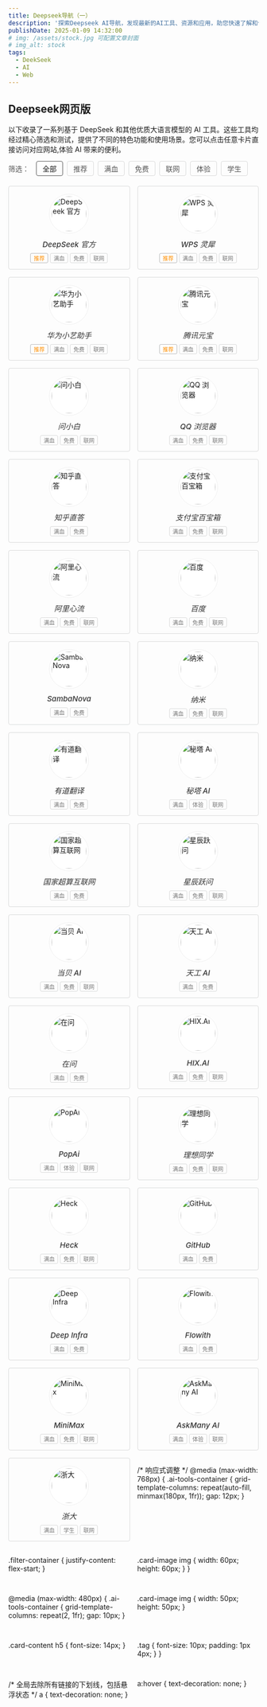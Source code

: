 ```yaml
---
title: Deepseek导航（一）
description: '探索Deepseek AI导航，发现最新的AI工具、资源和应用，助您快速了解和使用人工智能技术。'
publishDate: 2025-01-09 14:32:00
# img: /assets/stock.jpg 可配置文章封面
# img_alt: stock
tags:
  - DeekSeek
  - AI
  - Web
---
```

## Deepseek网页版

以下收录了一系列基于 DeepSeek 和其他优质大语言模型的 AI 工具。这些工具均经过精心筛选和测试，提供了不同的特色功能和使用场景。您可以点击任意卡片直接访问对应网站,体验 AI 带来的便利。

<div class="filter-container">
  <div class="filter-title">筛选：</div>
  <button class="filter-btn active" data-filter="all">全部</button>
  <button class="filter-btn" data-filter="recommend">推荐</button>
  <button class="filter-btn" data-filter="full">满血</button>
  <button class="filter-btn" data-filter="free">免费</button>
  <button class="filter-btn" data-filter="online">联网</button>
  <button class="filter-btn" data-filter="trial">体验</button>
  <button class="filter-btn" data-filter="student">学生</button>
</div>

<div class="ai-tools-container">

<div class="ai-card recommended" data-tags="recommend full free online">
  <a href="https://chat.deepseek.com/" target="_blank" class="card-link">
    <div class="card-image">
      <img src="https://deepseek404.com/wp-content/uploads/2025/03/deepseek-1.png" alt="DeepSeek 官方">
    </div>
    <div class="card-content">
      <h5>DeepSeek 官方</h5>
      <div class="tags">
        <span class="tag recommend">推荐</span>
        <span class="tag">满血</span>
        <span class="tag">免费</span>
        <span class="tag">联网</span>
      </div>
    </div>
  </a>
</div>

<div class="ai-card recommended" data-tags="recommend full free online">
  <a href="https://lingxi.wps.cn/" target="_blank" class="card-link">
    <div class="card-image">
      <img src="https://deepseek404.com/wp-content/uploads/2025/03/wps.png" alt="WPS 灵犀">
    </div>
    <div class="card-content">
      <h5>WPS 灵犀</h5>
      <div class="tags">
        <span class="tag recommend">推荐</span>
        <span class="tag">满血</span>
        <span class="tag">免费</span>
        <span class="tag">联网</span>
      </div>
    </div>
  </a>
</div>

<div class="ai-card recommended" data-tags="recommend full free online">
  <a href="https://xiaoyi.huawei.com/chat" target="_blank" class="card-link">
    <div class="card-image">
      <img src="https://deepseek404.com/wp-content/uploads/2025/03/huawei.png" alt="华为小艺助手">
    </div>
    <div class="card-content">
      <h5>华为小艺助手</h5>
      <div class="tags">
        <span class="tag recommend">推荐</span>
        <span class="tag">满血</span>
        <span class="tag">免费</span>
        <span class="tag">联网</span>
      </div>
    </div>
  </a>
</div>

<div class="ai-card recommended" data-tags="recommend full free online">
  <a href="https://yuanbao.tencent.com/chat" target="_blank" class="card-link">
    <div class="card-image">
      <img src="https://deepseek404.com/wp-content/uploads/2025/03/yunbao.png" alt="腾讯元宝">
    </div>
    <div class="card-content">
      <h5>腾讯元宝</h5>
      <div class="tags">
        <span class="tag recommend">推荐</span>
        <span class="tag">满血</span>
        <span class="tag">免费</span>
        <span class="tag">联网</span>
      </div>
    </div>
  </a>
</div>

<div class="ai-card" data-tags="full free online">
  <a href="https://www.wenxiaobai.com/" target="_blank" class="card-link">
    <div class="card-image">
      <img src="https://deepseek404.com/wp-content/uploads/2025/03/wsb.png" alt="问小白">
    </div>
    <div class="card-content">
      <h5>问小白</h5>
      <div class="tags">
        <span class="tag">满血</span>
        <span class="tag">免费</span>
        <span class="tag">联网</span>
      </div>
    </div>
  </a>
</div>

<div class="ai-card" data-tags="full free online">
  <a href="https://aisearch.qq.com/" target="_blank" class="card-link">
    <div class="card-image">
      <img src="https://deepseek404.com/wp-content/uploads/2025/03/qq.png" alt="QQ 浏览器">
    </div>
    <div class="card-content">
      <h5>QQ 浏览器</h5>
      <div class="tags">
        <span class="tag">满血</span>
        <span class="tag">免费</span>
        <span class="tag">联网</span>
      </div>
    </div>
  </a>
</div>

<div class="ai-card" data-tags="full free">
  <a href="https://zhida.zhihu.com/" target="_blank" class="card-link">
    <div class="card-image">
      <img src="https://deepseek404.com/wp-content/uploads/2025/03/zhida.png" alt="知乎直答">
    </div>
    <div class="card-content">
      <h5>知乎直答</h5>
      <div class="tags">
        <span class="tag">满血</span>
        <span class="tag">免费</span>
      </div>
    </div>
  </a>
</div>

<div class="ai-card" data-tags="full free online">
  <a href="https://tbox.alipay.com/pro/community" target="_blank" class="card-link">
    <div class="card-image">
      <img src="https://deepseek404.com/wp-content/uploads/2025/03/tbox.alipay.png" alt="支付宝百宝箱">
    </div>
    <div class="card-content">
      <h5>支付宝百宝箱</h5>
      <div class="tags">
        <span class="tag">满血</span>
        <span class="tag">免费</span>
        <span class="tag">联网</span>
      </div>
    </div>
  </a>
</div>

<div class="ai-card" data-tags="full free online">
  <a href="https://iflow.cn/" target="_blank" class="card-link">
    <div class="card-image">
      <img src="https://deepseek404.com/wp-content/uploads/2025/03/iflow.png" alt="阿里心流">
    </div>
    <div class="card-content">
      <h5>阿里心流</h5>
      <div class="tags">
        <span class="tag">满血</span>
        <span class="tag">免费</span>
        <span class="tag">联网</span>
      </div>
    </div>
  </a>
</div>

<div class="ai-card" data-tags="full free online">
  <a href="https://chat.baidu.com/" target="_blank" class="card-link">
    <div class="card-image">
      <img src="https://deepseek404.com/wp-content/uploads/2025/03/baidu.png" alt="百度">
    </div>
    <div class="card-content">
      <h5>百度</h5>
      <div class="tags">
        <span class="tag">满血</span>
        <span class="tag">免费</span>
        <span class="tag">联网</span>
      </div>
    </div>
  </a>
</div>

<div class="ai-card" data-tags="full free">
  <a href="https://cloud.sambanova.ai/" target="_blank" class="card-link">
    <div class="card-image">
      <img src="https://deepseek404.com/wp-content/uploads/2025/03/sanbanova.png" alt="SambaNova">
    </div>
    <div class="card-content">
      <h5>SambaNova</h5>
      <div class="tags">
        <span class="tag">满血</span>
        <span class="tag">免费</span>
      </div>
    </div>
  </a>
</div>

<div class="ai-card" data-tags="full free online">
  <a href="https://www.n.cn/" target="_blank" class="card-link">
    <div class="card-image">
      <img src="https://deepseek404.com/wp-content/uploads/2025/03/nami.png" alt="纳米">
    </div>
    <div class="card-content">
      <h5>纳米</h5>
      <div class="tags">
        <span class="tag">满血</span>
        <span class="tag">免费</span>
        <span class="tag">联网</span>
      </div>
    </div>
  </a>
</div>

<div class="ai-card" data-tags="full free">
  <a href="https://fanyi.youdao.com/#/AITranslate" target="_blank" class="card-link">
    <div class="card-image">
      <img src="https://deepseek404.com/wp-content/uploads/2025/03/youdao.png" alt="有道翻译">
    </div>
    <div class="card-content">
      <h5>有道翻译</h5>
      <div class="tags">
        <span class="tag">满血</span>
        <span class="tag">免费</span>
      </div>
    </div>
  </a>
</div>

<div class="ai-card" data-tags="full trial online">
  <a href="https://metaso.cn/" target="_blank" class="card-link">
    <div class="card-image">
      <img src="https://deepseek404.com/wp-content/uploads/2025/03/metaso.png" alt="秘塔 AI">
    </div>
    <div class="card-content">
      <h5>秘塔 AI</h5>
      <div class="tags">
        <span class="tag">满血</span>
        <span class="tag">体验</span>
        <span class="tag">联网</span>
      </div>
    </div>
  </a>
</div>

<div class="ai-card" data-tags="full free">
  <a href="https://www.scnet.cn/ui/chatbot/" target="_blank" class="card-link">
    <div class="card-image">
      <img src="https://deepseek404.com/wp-content/uploads/2025/03/senet.png" alt="国家超算互联网">
    </div>
    <div class="card-content">
      <h5>国家超算互联网</h5>
      <div class="tags">
        <span class="tag">满血</span>
        <span class="tag">免费</span>
      </div>
    </div>
  </a>
</div>

<div class="ai-card" data-tags="full free online">
  <a href="https://yuewen.cn/chats/new" target="_blank" class="card-link">
    <div class="card-image">
      <img src="https://deepseek404.com/wp-content/uploads/2025/03/yuewen.png" alt="星辰跃问">
    </div>
    <div class="card-content">
      <h5>星辰跃问</h5>
      <div class="tags">
        <span class="tag">满血</span>
        <span class="tag">免费</span>
        <span class="tag">联网</span>
      </div>
    </div>
  </a>
</div>

<div class="ai-card" data-tags="full free online">
  <a href="https://ai.dangbei.com/chat" target="_blank" class="card-link">
    <div class="card-image">
      <img src="https://deepseek404.com/wp-content/uploads/2025/03/danbei.png" alt="当贝 AI">
    </div>
    <div class="card-content">
      <h5>当贝 AI</h5>
      <div class="tags">
        <span class="tag">满血</span>
        <span class="tag">免费</span>
        <span class="tag">联网</span>
      </div>
    </div>
  </a>
</div>

<div class="ai-card" data-tags="full free">
  <a href="https://www.tiangong.cn/" target="_blank" class="card-link">
    <div class="card-image">
      <img src="https://deepseek404.com/wp-content/uploads/2025/03/tiangong.png" alt="天工 AI">
    </div>
    <div class="card-content">
      <h5>天工 AI</h5>
      <div class="tags">
        <span class="tag">满血</span>
        <span class="tag">免费</span>
      </div>
    </div>
  </a>
</div>

<div class="ai-card" data-tags="full free">
  <a href="https://zaiwen.xueban.org.cn/index" target="_blank" class="card-link">
    <div class="card-image">
      <img src="https://deepseek404.com/wp-content/uploads/2025/03/zaiwen.png" alt="在问">
    </div>
    <div class="card-content">
      <h5>在问</h5>
      <div class="tags">
        <span class="tag">满血</span>
        <span class="tag">免费</span>
      </div>
    </div>
  </a>
</div>

<div class="ai-card" data-tags="full free online">
  <a href="https://hix.ai/zh/home" target="_blank" class="card-link">
    <div class="card-image">
      <img src="https://deepseek404.com/wp-content/uploads/2025/03/HIX-logo.png" alt="HIX.AI">
    </div>
    <div class="card-content">
      <h5>HIX.AI</h5>
      <div class="tags">
        <span class="tag">满血</span>
        <span class="tag">免费</span>
        <span class="tag">联网</span>
      </div>
    </div>
  </a>
</div>

<div class="ai-card" data-tags="full trial online">
  <a href="https://www.popai.pro/?inviteCode=IN_7Cqah00o23Y" target="_blank" class="card-link">
    <div class="card-image">
      <img src="https://t3.gstatic.cn/faviconV2?client=SOCIAL&type=FAVICON&fallback_opts=TYPE,SIZE,URL&size=128&url=https://www.popai.pro/?inviteCode=IN_7Cqah00o23Y" alt="PopAi">
    </div>
    <div class="card-content">
      <h5>PopAi</h5>
      <div class="tags">
        <span class="tag">满血</span>
        <span class="tag">体验</span>
        <span class="tag">联网</span>
      </div>
    </div>
  </a>
</div>

<div class="ai-card" data-tags="full free online">
  <a href="https://chat.livis.com/chat" target="_blank" class="card-link">
    <div class="card-image">
      <img src="https://deepseek404.com/wp-content/uploads/2025/03/lxtx.png" alt="理想同学">
    </div>
    <div class="card-content">
      <h5>理想同学</h5>
      <div class="tags">
        <span class="tag">满血</span>
        <span class="tag">免费</span>
        <span class="tag">联网</span>
      </div>
    </div>
  </a>
</div>

<div class="ai-card" data-tags="full free online">
  <a href="https://heck.ai/zh-Hant" target="_blank" class="card-link">
    <div class="card-image">
      <img src="https://deepseek404.com/wp-content/uploads/2025/03/heck.ico" alt="Heck">
    </div>
    <div class="card-content">
      <h5>Heck</h5>
      <div class="tags">
        <span class="tag">满血</span>
        <span class="tag">免费</span>
        <span class="tag">联网</span>
      </div>
    </div>
  </a>
</div>

<div class="ai-card" data-tags="full free">
  <a href="https://github.com/marketplace/models/azureml-deepseek/DeepSeek-R1/playground" target="_blank" class="card-link">
    <div class="card-image">
      <img src="https://deepseek404.com/wp-content/uploads/2025/03/github.png" alt="GitHub">
    </div>
    <div class="card-content">
      <h5>GitHub</h5>
      <div class="tags">
        <span class="tag">满血</span>
        <span class="tag">免费</span>
      </div>
    </div>
  </a>
</div>

<div class="ai-card" data-tags="full free">
  <a href="https://deepinfra.com/chat" target="_blank" class="card-link">
    <div class="card-image">
      <img src="https://deepseek404.com/wp-content/uploads/2025/03/infra.png" alt="Deep Infra">
    </div>
    <div class="card-content">
      <h5>Deep Infra</h5>
      <div class="tags">
        <span class="tag">满血</span>
        <span class="tag">免费</span>
      </div>
    </div>
  </a>
</div>

<div class="ai-card" data-tags="full free">
  <a href="https://flowith.io/blank" target="_blank" class="card-link">
    <div class="card-image">
      <img src="https://deepseek404.com/wp-content/uploads/2025/03/flowithio.png" alt="Flowith">
    </div>
    <div class="card-content">
      <h5>Flowith</h5>
      <div class="tags">
        <span class="tag">满血</span>
        <span class="tag">免费</span>
      </div>
    </div>
  </a>
</div>

<div class="ai-card" data-tags="full free online">
  <a href="https://chat.minimax.io/" target="_blank" class="card-link">
    <div class="card-image">
      <img src="https://deepseek404.com/wp-content/uploads/2025/03/minimax.png" alt="MiniMax">
    </div>
    <div class="card-content">
      <h5>MiniMax</h5>
      <div class="tags">
        <span class="tag">满血</span>
        <span class="tag">免费</span>
        <span class="tag">联网</span>
      </div>
    </div>
  </a>
</div>

<div class="ai-card" data-tags="full trial online">
  <a href="https://askmany.cn/chat/" target="_blank" class="card-link">
    <div class="card-image">
      <img src="https://deepseek404.com/wp-content/uploads/2025/03/askmany.png" alt="AskMany AI">
    </div>
    <div class="card-content">
      <h5>AskMany AI</h5>
      <div class="tags">
        <span class="tag">满血</span>
        <span class="tag">体验</span>
        <span class="tag">联网</span>
      </div>
    </div>
  </a>
</div>

<div class="ai-card" data-tags="full student online">
  <a href="https://chat.zju.edu.cn/" target="_blank" class="card-link">
    <div class="card-image">
      <img src="https://deepseek404.com/wp-content/uploads/2025/03/zjuedu.png" alt="浙大">
    </div>
    <div class="card-content">
      <h5>浙大</h5>
      <div class="tags">
        <span class="tag">满血</span>
        <span class="tag">学生</span>
        <span class="tag">联网</span>
      </div>
    </div>
  </a>
</div>

<style>
/* 筛选按钮样式 */
.filter-container {
  display: flex;
  flex-wrap: wrap;
  gap: 8px;
  margin-bottom: 20px;
  align-items: center;
}

.filter-title {
  font-weight: 500;
  margin-right: 6px;
  color: #555;
}

.filter-btn {
  padding: 4px 12px;
  border: 1px solid rgba(19, 21, 26, 0.15);
  border-radius: 4px;
  background-color: transparent;
  cursor: pointer;
  transition: all 0.2s ease;
  font-size: 14px;
  color: #555;
}

.filter-btn:hover {
  border-color: #ccc;
  color: #333;
}

.filter-btn.active {
  border-color: #555;
  color: var(--color-300);
  font-weight: 500;
}

/* AI工具卡片容器 - 更紧凑的网格布局 */
.ai-tools-container {
  display: grid;
  grid-template-columns: repeat(auto-fill, minmax(200px, 1fr));
  gap: 15px;
  margin-top: 20px;
}

/* AI卡片样式 - 减小内部间距 */
.ai-card {
  border: 1px solid rgba(19, 21, 26, 0.15);
  border-radius: 4px;
  transition: transform 0.2s ease, border-color 0.2s ease;
  overflow: hidden;
  background-color: transparent;
}

.ai-card:hover {
  transform: translateY(-3px);
  border-color: #ccc;
}

.card-link {
  text-decoration: none;  /* 确保卡片链接没有下划线 */
  color: inherit;
  display: block;
}

.card-link:hover {
  text-decoration: none;  /* 确保悬浮时也没有下划线 */
}

/* 减小卡片内部间距 */
.card-image {
  padding: 15px 0 5px;
  display: flex;
  justify-content: center;
  align-items: center;
}

.card-image img {
  width: 70px;
  height: 70px;
  border-radius: 50%;
  object-fit: cover;
  border: 1px solid #f0f0f0;
  padding: 4px;
  background-color: #fff;
}

.card-content {
  padding: 5px 12px 12px;
  text-align: center;
}

.card-content h5 {
  margin: 0 0 8px 0;
  font-size: 15px;
  color: #333;
  font-weight: 500;
}

/* 标签样式 - 更紧凑 */
.tags {
  display: flex;
  flex-wrap: wrap;
  gap: 4px;
  justify-content: center;
}

.tag {
  font-size: 11px;
  padding: 1px 6px;
  border-radius: 3px;
  border: 1px solid rgba(19, 21, 26, 0.15);
  color: #777;
}

.tag.recommend {
  border-color: rgba(19, 21, 26, 0.29);
  color: #ff8f00;
}

/* 响应式调整 */
@media (max-width: 768px) {
  .ai-tools-container {
    grid-template-columns: repeat(auto-fill, minmax(180px, 1fr));
    gap: 12px;
  }
  
  .filter-container {
    justify-content: flex-start;
  }
  
  .card-image img {
    width: 60px;
    height: 60px;
  }
}

@media (max-width: 480px) {
  .ai-tools-container {
    grid-template-columns: repeat(2, 1fr);
    gap: 10px;
  }
  
  .card-image img {
    width: 50px;
    height: 50px;
  }
  
  .card-content h5 {
    font-size: 14px;
  }
  
  .tag {
    font-size: 10px;
    padding: 1px 4px;
  }
}
</style>

<script>
document.addEventListener('DOMContentLoaded', function() {
  const filterButtons = document.querySelectorAll('.filter-btn');
  const cards = document.querySelectorAll('.ai-card');
  
  // 筛选功能
  filterButtons.forEach(button => {
    button.addEventListener('click', function() {
      // 移除所有按钮的active类
      filterButtons.forEach(btn => btn.classList.remove('active'));
      // 为当前按钮添加active类
      this.classList.add('active');
      
      const filter = this.getAttribute('data-filter');
      
      cards.forEach(card => {
        if (filter === 'all') {
          card.style.display = 'block';
        } else {
          const tags = card.getAttribute('data-tags');
          if (tags && tags.includes(filter)) {
            card.style.display = 'block';
          } else {
            card.style.display = 'none';
          }
        }
      });
    });
  });
});
</script>

/* 响应式调整 */
@media (max-width: 768px) {
  .ai-tools-container {
    grid-template-columns: repeat(auto-fill, minmax(180px, 1fr));
    gap: 12px;
  }
  
  .filter-container {
    justify-content: flex-start;
  }
  
  .card-image img {
    width: 60px;
    height: 60px;
  }
}

@media (max-width: 480px) {
  .ai-tools-container {
    grid-template-columns: repeat(2, 1fr);
    gap: 10px;
  }
  
  .card-image img {
    width: 50px;
    height: 50px;
  }
  
  .card-content h5 {
    font-size: 14px;
  }
  
  .tag {
    font-size: 10px;
    padding: 1px 4px;
  }
}

/* 全局去除所有链接的下划线，包括悬浮状态 */
a {
  text-decoration: none;
}

a:hover {
  text-decoration: none;
}
